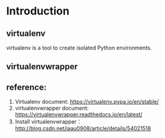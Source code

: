 # Introduction

## virtualenv
virtualenv is a tool to create isolated Python environments.  

##  virtualenvwrapper 





## reference:
1. Virtualenv document: https://virtualenv.pypa.io/en/stable/
2. virtualenvwrapper document: https://virtualenvwrapper.readthedocs.io/en/latest/
3. Install virtualenvwrapper： http://blog.csdn.net/iaau0908/article/details/54021518
